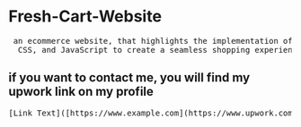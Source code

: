 # Fresh-Cart-Website
<pre > an ecommerce website, that highlights the implementation of HTML, 
  CSS, and JavaScript to create a seamless shopping experience </pre>

## if you want to contact me, you will find my upwork link on my profile
<pre>[Link Text]([https://www.example.com](https://www.upwork.com/freelancers/~01b928af9dd59c4613?s=1110580755107926016))</pre>
